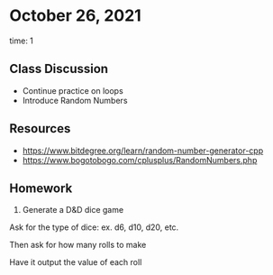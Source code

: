 # October 26, 2021
time: 1

## Class Discussion
- Continue practice on loops
- Introduce Random Numbers

## Resources
* https://www.bitdegree.org/learn/random-number-generator-cpp
* https://www.bogotobogo.com/cplusplus/RandomNumbers.php

## Homework
1) Generate a D&D dice game

Ask for the type of dice: ex. d6, d10, d20, etc.

Then ask for how many rolls to make

Have it output the value of each roll